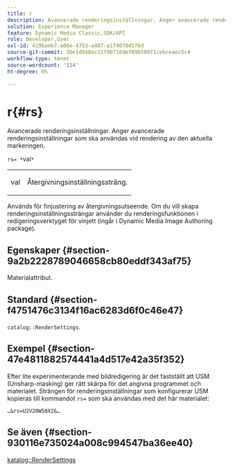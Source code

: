 ```yaml
---
title: r
description: Avancerade renderingsinställningar. Anger avancerade renderingsinställningar som ska användas vid rendering av den aktuella markeringen.
solution: Experience Manager
feature: Dynamic Media Classic,SDK/API
role: Developer,User
exl-id: 419baeb7-e06e-4753-a487-a1f407845f6d
source-git-commit: 3be1d948ac22f907169ef09b509f1cebceaec5c4
workflow-type: tm+mt
source-wordcount: '114'
ht-degree: 0%

---
```


# r{#rs}

Avancerade renderingsinställningar. Anger avancerade renderingsinställningar som ska användas vid rendering av den aktuella markeringen.

`rs= *`val`*`

<table id="simpletable_4B028996E5824FC18B9749D1A6A3C2E3"> 
 <tr class="strow"> 
  <td class="stentry"> <p><span class="varname"> val</span> </p> </td> 
  <td class="stentry"> <p>Återgivningsinställningssträng. </p></td> 
 </tr> 
</table>

Används för finjustering av återgivningsutseende. Om du vill skapa renderingsinställningssträngar använder du renderingsfunktionen i redigeringsverktyget för vinjett (ingår i Dynamic Media Image Authoring package).

## Egenskaper {#section-9a2b2228789046658cb80eddf343af75}

Materialattribut.

## Standard {#section-f4751476c3134f16ac6283d6f0c46e47}

`catalog::RenderSettings`.

## Exempel {#section-47e4811882574441a4d517e42a35f352}

Efter lite experimenterande med bildredigering är det fastställt att USM (Unsharp-masking) ger rätt skärpa för det angivna programmet och materialet. Strängen för renderingsinställningar som konfigurerar USM kopieras till kommandot `rs=` som ska användas med det här materialet:

`…&rs=U2V20W50X2&…`

## Se även {#section-930116e735024a008c994547ba36ee40}

[katalog::RenderSettings](../../../../../ir-api/material-cat/image-rendering-api-ref/c-ir-material-catalog/c-ir-material-data-reference/r-ir-rendersettings-dataref.md#reference-9ce753ae4096455eadcc12ac064de711)
